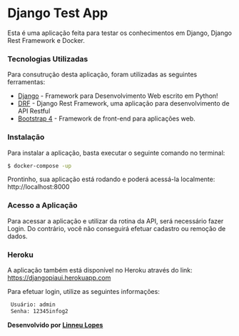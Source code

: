 # Django Test App

Esta é uma aplicação feita para testar os conhecimentos em Django, Django Rest Framework e Docker.

### Tecnologias Utilizadas

Para consutrução desta aplicação, foram utilizadas as seguintes ferramentas:

* [Django](https://www.djangoproject.com/) - Framework para Desenvolvimento Web escrito em Python!
* [DRF](https://www.django-rest-framework.org/) - Django Rest Framework, uma aplicação para desenvolvimento de API Restful
* [Bootstrap 4](https://getbootstrap.com/) - Framework de front-end para aplicações web.

### Instalação
Para instalar a aplicação, basta executar o seguinte comando no terminal:

```sh
$ docker-compose -up
```
Prontinho, sua aplicação está rodando e poderá acessá-la localmente:
http://localhost:8000

### Acesso a Aplicação

Para acessar a aplicação e utilizar da rotina da API, será necessário fazer Login. Do contrário, você não conseguirá efetuar cadastro ou remoção de dados.

### Heroku

A aplicação também está disponível no Heroku através do link:
https://djangopiaui.herokuapp.com

Para efetuar login, utilize as seguintes informações:
```sh
 Usuário: admin
 Senha: 12345infog2
```

**Desenvolvido por [Linneu Lopes](https://github.com/LinneuDM)**